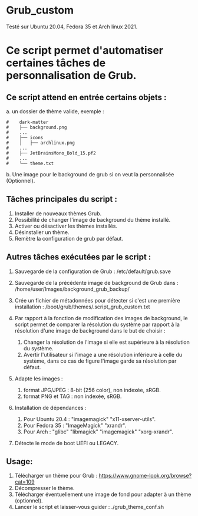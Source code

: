 # Grub_custom
Testé sur Ubuntu 20.04, Fedora 35 et Arch linux 2021.

# Ce script permet d'automatiser certaines tâches de personnalisation de Grub.

## Ce script attend en entrée certains objets :

a. un dossier de thème valide, exemple :
```
#    dark-matter
#    ├── background.png
#    ...
#    ├── icons
#    │   ├── archlinux.png
#    ...
#    ├── JetBrainsMono_Bold_15.pf2
#    ...
#    └── theme.txt
```
b. Une image pour le background de grub si on veut la personnalisée (Optionnel).

## Tâches principales du script : 

 1. Installer de nouveaux thèmes Grub.
 2. Possibilité de changer l'image de background du thème installé.
 3. Activer ou désactiver les thèmes installés.
 4. Désinstaller un thème.
 5. Remètre la configuration de grub par défaut.  
                                                   
## Autres tâches exécutées par le script :

 1. Sauvegarde de la configuration de Grub : /etc/default/grub.save
 
 2. Sauvegarde de la précédente image de background de Grub dans :
    /home/user/Images/background_grub_backup/
 
 3. Crée un fichier de métadonnées pour détecter si c'est une première installation :
    /boot/grub/themes/.script_grub_custom.txt

 4. Par rapport à la fonction de modification des images de background,
    le script permet de comparer la résolution du système par rapport à la résolution
    d'une image de background dans le but de choisir :
     1. Changer la résolution de l'image si elle est supérieure à la résolution du système.
     2. Avertir l'utilisateur si l'image a une résolution inférieure à celle du système,
        dans ce cas de figure l'image garde sa résolution par défaut.

 5. Adapte les images :
     1. format JPG/JPEG : 8-bit (256 color), non indexée, sRGB.
     2. format PNG et TAG : non indexée, sRGB.

 6. Installation de dépendances :
    1. Pour Ubuntu 20.4 : "imagemagick" "x11-xserver-utils".
    2. Pour Fedora 35 : "ImageMagick" "xrandr".
    3. Pour Arch : "glibc" "libmagick" "imagemagick" "xorg-xrandr".

 7. Détecte le mode de boot UEFI ou LEGACY.
                                                                                                     
## Usage:
1. Télécharger un thème pour Grub : https://www.gnome-look.org/browse?cat=109
2. Décompresser le thème.
3. Télécharger éventuellement une image de fond pour adapter à un thème (optionnel).
4. Lancer le script et laisser-vous guider : ./grub_theme_conf.sh
